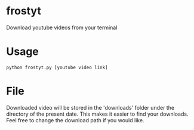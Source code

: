 # frostyt
Download youtube videos from your terminal
# Usage
`python frostyt.py [youtube video link]`

# File
Downloaded video will be stored in the 'downloads' folder under the directory of the present date. This makes it easier to find your downloads.
Feel free to change the download path if you would like.

